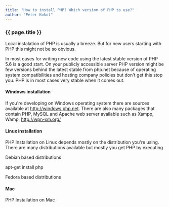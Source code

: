 ```yaml
---
title: "How to install PHP? Which version of PHP to use?"
author: "Peter Kokot"
---
```


### {{ page.title }}

Local instalation of PHP is usually a breeze. But for new users starting with PHP this might not be so obvious.

In most cases for writing new code using the latest stable version of PHP 5.6 is a good start. On your publicly accessible server
PHP version might be few versions behind the latest stable from php.net because of operating system compatibilities and hosting company
policies but don't get this stop you. PHP is in most cases very stable when it comes out.

#### Windows installation

If you're developing on Windows operating system there are sources available at http://windows.php.net. There are also many packages that
contain PHP, MySQL and Apache web server available such as Xampp, Wamp, http://wpn-xm.org/

#### Linux installation

PHP Installation on Linux depends mostly on the distribution you're using. There are many distributions available but mostly you get PHP
by executing

Debian based distributions

apt-get install php

Fedora based distributions

#### Mac

PHP Installation on Mac



[php-net]: http://php.net
[php-the-right-way]: http://phptherightway.com
